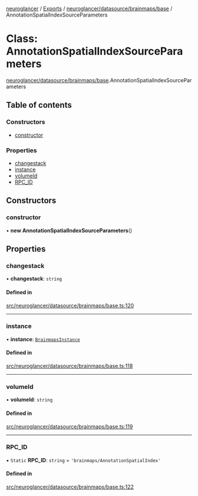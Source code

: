 [neuroglancer](../README.md) / [Exports](../modules.md) / [neuroglancer/datasource/brainmaps/base](../modules/neuroglancer_datasource_brainmaps_base.md) / AnnotationSpatialIndexSourceParameters

# Class: AnnotationSpatialIndexSourceParameters

[neuroglancer/datasource/brainmaps/base](../modules/neuroglancer_datasource_brainmaps_base.md).AnnotationSpatialIndexSourceParameters

## Table of contents

### Constructors

- [constructor](neuroglancer_datasource_brainmaps_base.AnnotationSpatialIndexSourceParameters.md#constructor)

### Properties

- [changestack](neuroglancer_datasource_brainmaps_base.AnnotationSpatialIndexSourceParameters.md#changestack)
- [instance](neuroglancer_datasource_brainmaps_base.AnnotationSpatialIndexSourceParameters.md#instance)
- [volumeId](neuroglancer_datasource_brainmaps_base.AnnotationSpatialIndexSourceParameters.md#volumeid)
- [RPC\_ID](neuroglancer_datasource_brainmaps_base.AnnotationSpatialIndexSourceParameters.md#rpc_id)

## Constructors

### constructor

• **new AnnotationSpatialIndexSourceParameters**()

## Properties

### changestack

• **changestack**: `string`

#### Defined in

[src/neuroglancer/datasource/brainmaps/base.ts:120](https://github.com/ActiveBrainAtlas2/neuroglancer/blob/91617476/src/neuroglancer/datasource/brainmaps/base.ts#L120)

___

### instance

• **instance**: [`BrainmapsInstance`](../interfaces/neuroglancer_datasource_brainmaps_api.BrainmapsInstance.md)

#### Defined in

[src/neuroglancer/datasource/brainmaps/base.ts:118](https://github.com/ActiveBrainAtlas2/neuroglancer/blob/91617476/src/neuroglancer/datasource/brainmaps/base.ts#L118)

___

### volumeId

• **volumeId**: `string`

#### Defined in

[src/neuroglancer/datasource/brainmaps/base.ts:119](https://github.com/ActiveBrainAtlas2/neuroglancer/blob/91617476/src/neuroglancer/datasource/brainmaps/base.ts#L119)

___

### RPC\_ID

▪ `Static` **RPC\_ID**: `string` = `'brainmaps/AnnotationSpatialIndex'`

#### Defined in

[src/neuroglancer/datasource/brainmaps/base.ts:122](https://github.com/ActiveBrainAtlas2/neuroglancer/blob/91617476/src/neuroglancer/datasource/brainmaps/base.ts#L122)
